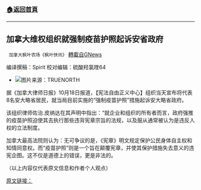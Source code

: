 ###  [:house:返回首頁](https://github.com/ourhimalayas/txt)
---


## 加拿大维权组织就强制疫苗护照起诉安省政府
` 加拿大枫叶农场《枫叶快讯》` [轉載自GNews](https://gnews.org/zh-hans/1604586/)

编译撰稿：Spirit      校对编辑：硫酸羟氯喹64

- ![](https://assets.gnews.org/wp-content/uploads/2021/10/fym-edited.jpg)图片来源：TRUENORTH


据《加拿大律师日报》10月18日报道，【宪法自由正义中心】组织当天宣布将代表8名安大略省居民，就当局目前实施的“强制疫苗护照”措施起诉安大略省政府。

该组织律师佐治.皮纳达在其声明中指出：“就企业和组织的所有者而言，政府强推的疫苗护照迫使其去执行那些违背宪章宗旨的法规，以及服从通常被认为是违反人权的立法制度。

加拿大最高法院则认为：无可争议的是，《宪章》明文规定保护公民身体自主权和知情同意权。而“疫苗护照”则是一个旨在颠覆宪章，并使其保护措施失去意义的违宪企图。这不仅是道德上的错误，更是非法的。

（以上内容仅代表原文信息和作者个人观点）

[原文链接：](https://www.thelawyersdaily.ca/articles/30561/rights-group-sues-ontario-government-over-proof-of-vaccination?category=covid-19)

